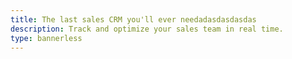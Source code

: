 ```yaml
---
title: The last sales CRM you'll ever needadasdasdasdas
description: Track and optimize your sales team in real time.
type: bannerless
---
```

